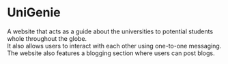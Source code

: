 # UniGenie
A website that acts as a guide about the universities to potential students whole throughout the globe.<br>
It also allows users to interact with each other using one-to-one messaging.<br>
The website also features a blogging section where users can post blogs.
